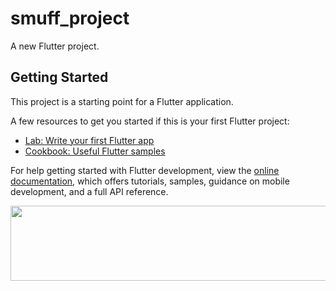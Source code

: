 # smuff_project

A new Flutter project.

## Getting Started

This project is a starting point for a Flutter application.

A few resources to get you started if this is your first Flutter project:

- [Lab: Write your first Flutter app](https://docs.flutter.dev/get-started/codelab)
- [Cookbook: Useful Flutter samples](https://docs.flutter.dev/cookbook)

For help getting started with Flutter development, view the
[online documentation](https://docs.flutter.dev/), which offers tutorials,
samples, guidance on mobile development, and a full API reference.


<a href="https://github.com/devxb/gitanimals">
  <img
    src="https://render.gitanimals.org/lines/geunpyoPark"
    width="600"
    height="120"
  />
</a>
  
